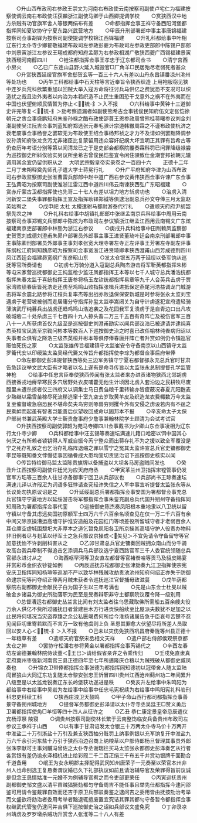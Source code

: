 <!-- { "loadSidebar": true } -->
　　○升山西布政司右参政王崇文为河南右布政使云南按察司副使卢宅仁为福建按察使调云南右布政使汪获麟浙江副使马卿于山西卿提调学校
　　○赏狭西汉中地方杀贼有功官旗军舍人等银两绢布有差
　　○命都指挥佥事王祥守备西阳河堡都指挥同知夏钦协守宁夏东路兴武营地方
　　○甲辰升刑部署郎中事主事唐锦福建按察司佥事胡铎为按察司副使提调学校锦江西铎福建
　　○升礼科都给事中叶相辽东行太仆寺少卿翟敬福建布政司左参政彭夔为布政司左参政吏部郎中陈锡户部郎中刘景寅浙江左参议王珝成都府知府孟醇为右参政相湖广敬狭西夔广西锡福建景寅狭西珝河南醇四川
　　○铨注都指挥佥事王孝忠于辽东都司佥书
　　○清宁宫西小房火
　　○乙巳广东连山县野火延入城毁官□厂角羊□民居殆尽老弱死者甚众
　　○升赏狭西延绥官旗军舍郄贺玄等一百三十六人有差以山丹永昌镇番凉州洮州等处功也
　　○丙午工科都给事中石天柱等言近奉旨令狭西织造  上用袍服窃见狭中连岁兵荒科歛繁重加以回贼大举入寇方命将征讨兵马供亿之费犹恐不支况可以织造扰之哉且治外夷者以内治为本若织造不止民生重困恐干戈意外之祸不在外夷而在中国也伏望俯顺民情暂为停止＜锍-釒＞入不报
　　○六科给事中黄钟十三道御史许完等复＜锍-釒＞劾考察遗漏者如副使熊希古佥事钱俊民知府伍文定张恺徐朝元之贪佥事盛鹏知府朱鉴孙禄之酷布政使邵蕡王恩参政周曾熊桂蒋曙参议刘金刘潮副使吴江阮吉佥事刘蓝知府郑选张元春毛骙计宗道韩辙周霖之不谨布政使杭济之衰老废事佥事杨誉之罢软无为布政使王绍佥事杨邦祯之才力不及请如例罢黜降调参议孙清知府张龙贪污尤非诸臣比复蒙留用违众容奸纪纲大坏宜明正其罪有旨希古等仍查历年考语分别等第以闻清龙已之于是吏部会都察院覆奏霖科罚已问罪降级禄尝为巡按御史所紏俟验实另议所坐希古曾俊民恺鉴宜令闲住骙致仕金潮誉邦祯朝元辙调用其余宜仍留供职从之
　大明武宗毅皇帝实录卷之一百四十六
　　正德十二年二月丁未朔释奠先师孔子遣大学士蒋冕行礼
　　○升广平府知府华津为山西布政司右参政监察御史张淮曹雷兵部郎中赵中道广西右参议黄伟狭西佥事许谏广东佥事王弘黄昭为按察司副使淮浙江雷江西中道四川伟云南谏狭西弘广东昭福建
　　○赏赤斤蒙古卫都指挥使也先哥二十七人有差以坦力地方斩虏功也
　　○治虏入清河新安二堡失事罪都指挥王宣及指挥耿铎郑钺等俱逮治副总兵孙文夺俸三月太监赵英姑宥之
　　○戊申祀  太社  太稷遣驸马都尉游泰代行礼
　　○遣顺天府府尹胡韶祭先农之神
　　○升礼科右给事中胡镇礼部郎中张继孟南京兵科给事中周用云南按察司佥事郑锡文兵部郎中陈炫为布政司左参议镇浙江继孟江西用云南锡文广东炫福建南京吏部署郎中林塾为浙江右参议
　　○庚戌升兵科给事中田荆赖凤监察御史贺宽刘成德刘澄甫朱昴户部署员外郎事主事王进贤董琦叶廷会南京刑部署郎中事主事陈卿刑部署员外郎事主事刘孝张宽大理寺署左寺正左评事王芳署左寺副左评事陈纲松江府同知魏彦昭为按察司佥事宽浙江进贤琦卿孝狭西澄甫山西芳成德荆四川凤江西廷会福建昴宽纲广东彦昭山东
　　○发太仓银五万两于延绥以备军饷从巡抚等官所奏请也
　　○初虏七万骑分道入寇副总兵陶杰游击将军靳英都指挥朱彬等屯宋家营巡抚都御史王纯监枪少监汪凤都指挥王本等以七千人城守总兵潘浩统都指挥朱春太监于喜统指挥王唐参将杨玉左钦统都指挥易章等九千人合英兵击虏于贾家湾败绩春唐皆死浩走还虏至鸡鸣山败指挥张楫兵进抵保定燕尾河浩益调龙门城游击将军余震北路参将江桓兵复率杰等出战亦败退保保安新城是时参将张永太监刘宝遇虏于老营坡被创而走居庸分守指挥孙玺太监李嵩闭关为自守计虏遂犯宣府遣轻骑薄演武厅纯募兵出战虏还趋鸡鸣山浩追袭之及花园我军复溃虏于是自青边口出凡攻破城砦二十处杀虏三千七百四十九人掠头畜二万三千五百有奇阵亡及被伤官军三百八十一人所获虏首仅九级至是巡按御史刘澄甫勘实以闻兵部议浩已被逮请并逮纯喜杰英桓宝凤嵩至京鞫问彬本等数百人下巡按御史治之时喜已改任榆林纯餋病归诏以失事者众俱宥之降浩三级杰英桓并彬本等俱停俸春唐并阵亡者升赏如例仍令镇巡官赈恤死伤之家
　　○太监张雄传旨福建镇守太监崔安令守备南京以山西镇守太监罗籥代安以印绶监太监吴经代籥又传旨升都指挥使李琮为都督佥事后府带俸
　　○命左都御史彭泽提督狭西等处三边军务镇守宁夏右都督郤永充总兵官时甘肃告急廷议举文武大臣有才略者以名上遂有是命寻传旨以太监张永总制提督孔学监管神枪
　　○给事中任忠言臣奉使狭西传闻有张太监者来办进贡诸物狭西北邻胡虏西接番戎地瘠早寒民多穴居野处衣皮哺藿无他生计顷因北虏入套沿边之民耕牧尽废腹里未遭杀掠者仅三四府又以调集士马日费刍粮千里转输亦皆疲蔽况春夏亢阳麰麦少熟继以霜雪苗稼尽死流移逃窜十室九空去岁取黄羊皮及织造龙衣费輙数万今太监复至催督峻急窃恐民不堪命矣夫鸟穷则啄兽穷则攫今外有交侵之虏设若内有不逞之民乘衅而起虽有智者岂能善后伏望收回成命以固邦本不报
　　○辛亥命太子太保户部尚书兼武英殿大学士靳贵詹事府少詹事兼翰林院学士顾清为会试考试官
　　○升狭西按察司副使郭韶为苑马寺卿四川佥事戴书为少卿山东佥事凌相为辽东行太仆寺少卿
　　○兵科都给事中汪玄锡等奏速坛满速儿籍口哈密以饵中国其心何厌之有所赖者锁钥得人军威自振今芮宁整众而出蒋存礼不为之援以致全军覆没是宁之死存礼致之也乞治存礼临阵退缩之罪以雪宁之冤其太监许宣总兵官史镛都御史李昆等既知番文悖慢徒事因循餋成大患均宜切责惩治诏下巡按御史核实以闻
　　○传旨特给御马监太监陈贵旗牌以备捕盗以大坝各马房盗贼间发也
　　○癸丑升江西按察司副使许廷光为应天府府丞
　　○甲寅革兰州卫指挥宋镗管事仍发官军方珤等三百余人往甘凉备御事宁回卫从兵部议也
　　○兵部尚书王琼奏速坛满速儿译以许叚疋为词语多狂悖请查究轻许失信之人军中事宜听提督太监张永等从长议处勿执原议诏是之
　　○升延绥副总兵署都指挥佥事安国为署都督佥事充总兵官镇守宁夏地方以延绥游击将军都指挥佥事朱銮充副总兵代国升朔州守备指挥同知周政为署都指挥佥事代銮
　　○巡按御史陈杰奏凤阳根本重地隶以八卫统以留守镇以守备其虑远矣国初原额军士四万六千六百余名顷查见在仅一万二千六百有余中间又除京操漕运高墙守护淮安造船及花园红门等顷差役所留城守者才老弱百余人耳仓廪空虚城围颓圯大非厚本之道乞暂免凤阳各卫所京操其高墙守护人役责办物料非旧例者尽与刬革以纾军士之急兵部议京操成＜矢见＞不宜免请令守备留守等官加意抚恤不许剥削科害从之
　　○乙卯甘肃总兵官史镛奏回贼拥众南山而分千骑攻高台我兵牵制不得追击乞添调兵马兵部议选宁夏西路官军三千人委官统领随总兵官郤永进讨从之
　　○海西呕罕河等卫女直左都督等官褚餋哈等贡马及貂皮赐宴并赏彩币金织衣钞锭如例
　　○丙辰巡抚苏松都御史张津劾奏九江卫指挥使宗宪安庆卫指挥同知杨瑄等巡湖不严以致华林残贼攻劫贵池池州知府何绍正亦失于防御命逮宗宪等问夺绍正俸两月贼未获者令巡抚巡江官督捕毋致滋蔓
　　○戊午荫都察院右副都御史金献民子白为国子生以三年考满也
　　○先是山东佥士杜旻以贼破金乡诸县为御史所劾落职为民至是旻奏辩职非守土都察院议覆令降一级别用
　　○总督漕运右都御史丛兰言比闻有刘太监者往乌思藏取佛所需船五百余艘夫役万余人供亿不赀所过骚扰日者营建巨木方行进贡快船续至比屋派夫数犹不足加之以此民将何堪况当灾盗荐臻之余公私匮竭费何所给今淮扬诸属告急于臣哀号苦楚不忍见闻臣叨重寄若默而不言万一致有他虞则上负  圣恩其罪愈大伏望尽将所差人员取回以安人心＜锍-釒＞入不报
　　○己未以灾伤免狭西巩昌府秦陇等州县正德十一年粮草有差
　　○遣顺天府官祭宋丞相文天祥
　　○遣户部右侍郎侯观祭京都太仓之神
　　○罢协守松潘右参将黄金以署都指挥佥事芮锡代之
　　○辛酉左春坊左谕德兼翰林院侍读董＜王巳＞请给假省亲许之令乘传归
　　○壬戌免直隶真定府冀州枣强新河南宫三县正德四年至七年所逋隆庆仓粮以为贼残破从都御史臧凤奏也
　　○升锦衣卫带俸都指挥佥事张德为都指挥同知德初以冠带舍人随太监陆訚冒狼山大同辽东功复随太仓黎安张忠王忻冒四川贵州江西沧州蓟州功二年间累升八级至是以太监龙锐奏辽东长岭堡获功遂进是秩
　　○癸亥升左给事中朱鸣阳为都给事中右给事中吴岩为左给事中给事中任忠毛宪祝续为右给事中鸣阳宪礼科岩刑科忠吏科续工科
　　○狭西庄浪卫天鼓鸣
　　○甲子命山西行都司都指挥佥事善景守备朔州城地方
　　○提督军务都御史彭泽请以太仆寺寺丞吴廷王□赞义勇后卫署都指挥使角□羊恒等四十四人从征许之
　　○乙丑  恭仁康定景皇帝忌辰遣仪宾杨淳祭  陵寝
　　○调贵州按察司副使林长繁于云南整饬临安兵备贵州布政司左参议王承祥于山西
　　○以有事于甘肃诏发太仓银三十万两太仆寺马价十万两开中淮盐二十万引浙盐十万引及兼支狭西抽分赃罚上纳事例银以充军饷复开中淮盐九万六千余引河东盐十万引于狭西沿边召商上纳粮草以户部侍郎杨旦督理其事员外郎张洙李献可主事刘黼冯曾佐之太仆寺丞谢瑞往买马太监张永都御史彭泽奏乞从行者各赏银有差仍谕永泽相机进止给彩叚二千二百疋绢三千布五千并赏功银牌千面勘合千道备用
　　○岷王为女永明郡主择配得武冈知州唐荣子一元奏至以荣官本州非州人也命别选王复恳奏谓议婚已久下礼部执议如前且请治辅导官及荣罪得旨前议诚是但念王恳情姑准一元婚不为例辅导官宥之而令吏部更荣任
　　○丙寅巡抚贵州副都御史邹文盛以清平苗贼猖獗劾都匀守备周吉不能任事且举先仕都指挥今逮问邵鉴可用请令鉴戴罪自效而还吉于原卫兵部驳奏鉴之逮问吉之委用皆由抚按劾治考举而文盛欲将劾治者委用考举者黜退辄擅废置宜究诘其罪其都匀守备暂令都指挥佥事权继武代管鉴仍逮问并吉俱下巡按御史治之诏如兵部议文盛免究
　　○丁卯录凉州靖虏及罗罗墩杀贼功升赏舍人张淮等二十八人有差
